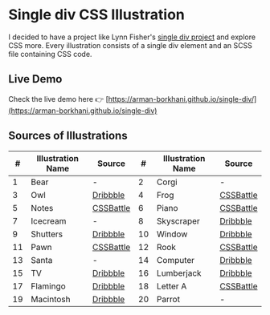 # Single div CSS Illustration
I decided to have a project like Lynn Fisher's [single div project](https://github.com/lynnandtonic/a-single-div) and explore CSS more.
Every illustration consists of a single div element and an SCSS file containing CSS code.

## Live Demo
Check the live demo here 👉  [https://arman-borkhani.github.io/single-div/](https://arman-borkhani.github.io/single-div)

## Sources of Illustrations
| # | Illustration Name | Source | # | Illustration Name | Source |
| ----------- | ----------- | ----------- | ----------- | ----------- | ----------- |
| 1 | Bear | - |  2 | Corgi | - |
| 3 | Owl | [Dribbble](https://dribbble.com/shots/4222098-Owl) | 4 | Frog | [CSSBattle](https://cssbattle.dev/play/70) |
| 5 | Notes | [CSSBattle](https://cssbattle.dev/play/77) |  6 | Piano | [CSSBattle](https://cssbattle.dev/play/80) |
| 7 | Icecream | - | 8 | Skyscraper | [Dribbble](https://dribbble.com/shots/20955395--Skyscraper) |
| 9 | Shutters | [Dribbble](https://dribbble.com/shots/22765942--Shutters) | 10 | Window | [Dribbble](https://dribbble.com/shots/21792618--Windowpane)
| 11 | Pawn | [CSSBattle](https://cssbattle.dev/play/151) | 12 | Rook | [CSSBattle](https://cssbattle.dev/play/151) |
| 13 | Santa | - | 14 | Computer | [Dribbble](https://dribbble.com/shots/17889778-Retro-Discovery) |
| 15 | TV | [Dribbble](https://dribbble.com/shots/1377575-Vintage-Technology-Icons) | 16 | Lumberjack | [Dribbble](https://dribbble.com/shots/1832404-Lumberjack) |
| 17 | Flamingo | [Dribbble](https://dribbble.com/shots/11194514-The-Birds) | 18 | Letter A | [CSSBattle](https://cssbattle.dev/play/126) |
| 19 | Macintosh | [Dribbble](https://dribbble.com/shots/1377575-Vintage-Technology-Icons) | 20 | Parrot | - |